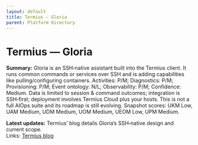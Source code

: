 ```yaml
---
layout: default
title: Termius — Gloria
parent: Platform Directory
---
```


# Termius — Gloria

**Summary:** Gloria is an SSH‑native assistant built into the Termius client. It runs common commands or services over SSH and is adding capabilities like pulling/configuring containers. Activities: P/M; Diagnostics: P/M; Provisioning: P/M; Event ontology: N/L; Observability: P/M; Confidence: Medium. Data is limited to session & command outcomes; integration is SSH‑first; deployment involves Termius Cloud plus your hosts. This is not a full AIOps suite and its roadmap is still evolving. Snapshot scores: UKM Low, UAM Medium, UDM Medium, UOM Medium, UEOM Low, UPM Medium.

**Latest updates:** Termius’ blog details Gloria’s SSH‑native design and current scope.  
Links: [Termius blog](https://termius.com/blog/devops-ai-agent-gloria)
